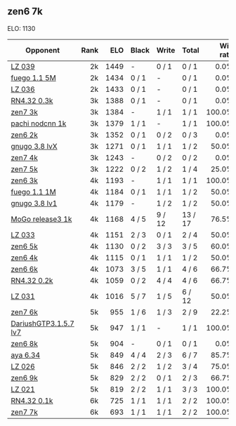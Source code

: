 ## zen6 7k ##

ELO: 1130

Opponent | Rank | ELO | Black | Write | Total | Win rate
---------|-----:|----:|-------|-------|-------|-------:
[LZ 039](LZ%20039.md) | 2k | 1449 | - | 0 / 1 | 0 / 1 | 0.0%
[fuego 1.1 5M](fuego%201.1%205M.md) | 2k | 1434 | 0 / 1 | - | 0 / 1 | 0.0%
[LZ 036](LZ%20036.md) | 2k | 1433 | 0 / 1 | - | 0 / 1 | 0.0%
[RN4.32 0.3k](RN4.32%200.3k.md) | 3k | 1388 | 0 / 1 | - | 0 / 1 | 0.0%
[zen7 3k](zen7%203k.md) | 3k | 1384 | - | 1 / 1 | 1 / 1 | 100.0%
[pachi nodcnn 1k](pachi%20nodcnn%201k.md) | 3k | 1379 | 1 / 1 | - | 1 / 1 | 100.0%
[zen6 2k](zen6%202k.md) | 3k | 1352 | 0 / 1 | 0 / 2 | 0 / 3 | 0.0%
[gnugo 3.8 lvX](gnugo%203.8%20lvX.md) | 3k | 1271 | 0 / 1 | 1 / 1 | 1 / 2 | 50.0%
[zen7 4k](zen7%204k.md) | 3k | 1243 | - | 0 / 2 | 0 / 2 | 0.0%
[zen7 5k](zen7%205k.md) | 3k | 1222 | 0 / 2 | 1 / 2 | 1 / 4 | 25.0%
[zen6 3k](zen6%203k.md) | 4k | 1193 | - | 1 / 1 | 1 / 1 | 100.0%
[fuego 1.1 1M](fuego%201.1%201M.md) | 4k | 1184 | 0 / 1 | 1 / 1 | 1 / 2 | 50.0%
[gnugo 3.8 lv1](gnugo%203.8%20lv1.md) | 4k | 1179 | - | 1 / 2 | 1 / 2 | 50.0%
[MoGo release3 1k](MoGo%20release3%201k.md) | 4k | 1168 | 4 / 5 | 9 / 12 | 13 / 17 | 76.5%
[LZ 033](LZ%20033.md) | 4k | 1151 | 2 / 3 | 0 / 1 | 2 / 4 | 50.0%
[zen6 5k](zen6%205k.md) | 4k | 1130 | 0 / 2 | 3 / 3 | 3 / 5 | 60.0%
[zen6 4k](zen6%204k.md) | 4k | 1115 | 0 / 1 | 1 / 1 | 1 / 2 | 50.0%
[zen6 6k](zen6%206k.md) | 4k | 1073 | 3 / 5 | 1 / 1 | 4 / 6 | 66.7%
[RN4.32 0.2k](RN4.32%200.2k.md) | 4k | 1059 | 0 / 2 | 4 / 4 | 4 / 6 | 66.7%
[LZ 031](LZ%20031.md) | 4k | 1016 | 5 / 7 | 1 / 5 | 6 / 12 | 50.0%
[zen7 6k](zen7%206k.md) | 5k | 955 | 1 / 6 | 1 / 3 | 2 / 9 | 22.2%
[DariushGTP3.1.5.7 lv7](DariushGTP3.1.5.7%20lv7.md) | 5k | 947 | 1 / 1 | - | 1 / 1 | 100.0%
[zen6 8k](zen6%208k.md) | 5k | 904 | - | 0 / 1 | 0 / 1 | 0.0%
[aya 6.34](aya%206.34.md) | 5k | 849 | 4 / 4 | 2 / 3 | 6 / 7 | 85.7%
[LZ 026](LZ%20026.md) | 5k | 846 | 2 / 2 | 1 / 2 | 3 / 4 | 75.0%
[zen6 9k](zen6%209k.md) | 5k | 829 | 2 / 2 | 0 / 1 | 2 / 3 | 66.7%
[LZ 021](LZ%20021.md) | 5k | 819 | 2 / 2 | 1 / 1 | 3 / 3 | 100.0%
[RN4.32 0.1k](RN4.32%200.1k.md) | 6k | 725 | 1 / 1 | 1 / 1 | 2 / 2 | 100.0%
[zen7 7k](zen7%207k.md) | 6k | 693 | 1 / 1 | 1 / 1 | 2 / 2 | 100.0%

